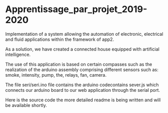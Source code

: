 # Apprentissage_par_projet_2019-2020

Implementation of a system allowing the automation of electronic, electrical and fluid applications within the framework of app2.

As a solution, we have created a connected house equipped with artificial intelligence.

The use of this application is based on certain compasses such as the realization of the arduino assembly comprising different sensors such as: smoke, intensity, pump, the, relays, fan, camera.

The file seri/seri.ino file contains the arduino codecontains sever.js which connects our arduino board to our web application through the serial port.

Here is the source code the more detailed readme is being written and will be available shortly.
